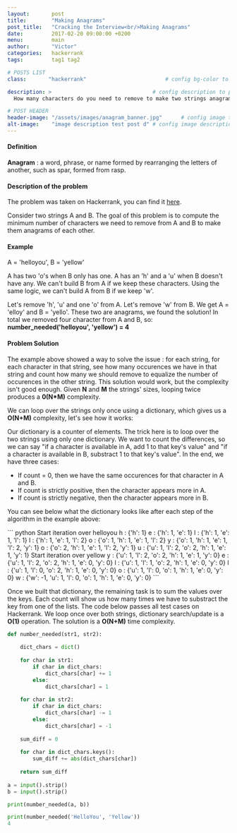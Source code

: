 ```yaml
---
layout:       post
title:        "Making Anagrams"
post_title:	  "Cracking the Interview<br/>Making Anagrams"
date:         2017-02-20 09:00:00 +0200
menu:		  main
author:       "Victor"
categories:   hackerrank
tags:         tag1 tag2

# POSTS LIST
class:       "hackerrank"                         # config bg-color to post list card (1..6)

description: >                                # config description to post list card
  How many characters do you need to remove to make two strings anagrams of each other? Solution using a dictionary.

# POST HEADER
header-image: "/assets/images/anagram_banner.jpg"      # config image to post header
alt-image:    "image description test post d" # config image description to alt att.
---
```

<h4>Definition</h4>

<p><b>Anagram</b> : a word, phrase, or name formed by rearranging the letters of another, such as spar, formed from rasp.</p>

<h4>Description of the problem</h4>

<p>The problem was taken on Hackerrank, you can find it <a href="https://www.hackerrank.com/challenges/ctci-making-anagrams">here</a>.</p>
<p>Consider two strings A and B. The goal of this problem is to compute the minimum number of characters we need to remove from A and B to make them anagrams of each other.</p>

<h4>Example</h4>

A = 'helloyou', B = 'yellow'
<p>A has two 'o's when B only has one. A has an 'h' and a 'u' when B doesn't have any. We can't build B from A if we keep these characters. Using the same logic, we can't build A from B if we keep 'w'.</p>
<p>Let's remove 'h', 'u' and one 'o' from A. Let's remove 'w' from B. We get A = 'elloy' and B = 'yello'. These two are anagrams, we found the solution! In total we removed four character from A and B, so: <b>number_needed('helloyou', 'yellow') = 4</b></p>

<h4>Problem Solution</h4>
<p>The example above showed a way to solve the issue : for each string, for each character in that string, see how many occurences we have in that string and count how many we should remove to equalize the number of occurences in the other string. This solution would work, but the complexity isn't good enough. Given <b>N</b> and <b>M</b> the strings' sizes, looping twice produces a <b>0(N*M)</b> complexity.</p>
<p>We can loop over the strings only once using a dictionary, which gives us a <b>O(N+M)</b> complexity, let's see how it works:</p>
<p>Our dictionary is a counter of elements. The trick here is to loop over the two strings using only one dictionary. We want to count the differences, so we can say "if a character is available in A, add 1 to that key's value" and "if a character is available in B, substract 1 to that key's value". In the end, we have three cases:</p>
<ul>
<li>If count = 0, then we have the same occurences for that character in A and B.</li>
<li>If count is strictly positive, then the character appears more in A.</li>
<li>If count is strictly negative, then the character appears more in B.</li>
</ul>

<p>You can see below what the dictionary looks like after each step of the algorithm in the example above:</p>
``` python
Start iteration over helloyou
h : {'h': 1}
e : {'h': 1, 'e': 1}
l : {'h': 1, 'e': 1, 'l': 1}
l : {'h': 1, 'e': 1, 'l': 2}
o : {'o': 1, 'h': 1, 'e': 1, 'l': 2}
y : {'o': 1, 'h': 1, 'e': 1, 'l': 2, 'y': 1}
o : {'o': 2, 'h': 1, 'e': 1, 'l': 2, 'y': 1}
u : {'u': 1, 'l': 2, 'o': 2, 'h': 1, 'e': 1, 'y': 1}
Start iteration over yellow
y : {'u': 1, 'l': 2, 'o': 2, 'h': 1, 'e': 1, 'y': 0}
e : {'u': 1, 'l': 2, 'o': 2, 'h': 1, 'e': 0, 'y': 0}
l : {'u': 1, 'l': 1, 'o': 2, 'h': 1, 'e': 0, 'y': 0}
l : {'u': 1, 'l': 0, 'o': 2, 'h': 1, 'e': 0, 'y': 0}
o : {'u': 1, 'l': 0, 'o': 1, 'h': 1, 'e': 0, 'y': 0}
w : {'w': -1, 'u': 1, 'l': 0, 'o': 1, 'h': 1, 'e': 0, 'y': 0}
```
<p>Once we built that dictionary, the remaining task is to sum the values over the keys. Each count will show us how many times we have to substract the key from one of the lists. The code below passes all test cases on Hackerrank. We loop once over both strings, dictionary search/update is a <b>O(1)</b> operation. The solution is a <b>O(N+M)</b> time complexity.</p>


``` python
def number_needed(str1, str2):
    
    dict_chars = dict()
    
    for char in str1:
        if char in dict_chars:
            dict_chars[char] += 1
        else:
            dict_chars[char] = 1
    
    for char in str2:
        if char in dict_chars:
            dict_chars[char] -= 1
        else:
            dict_chars[char] = -1
    
    sum_diff = 0
    
    for char in dict_chars.keys():
        sum_diff += abs(dict_chars[char])
        
    return sum_diff
    
a = input().strip()
b = input().strip()

print(number_needed(a, b))

```
``` python
print(number_needed('HelloYou', 'Yellow'))
4
```

